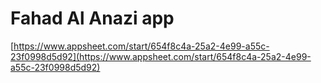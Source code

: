 # Fahad Al Anazi app

[https://www.appsheet.com/start/654f8c4a-25a2-4e99-a55c-23f0998d5d92](https://www.appsheet.com/start/654f8c4a-25a2-4e99-a55c-23f0998d5d92)
